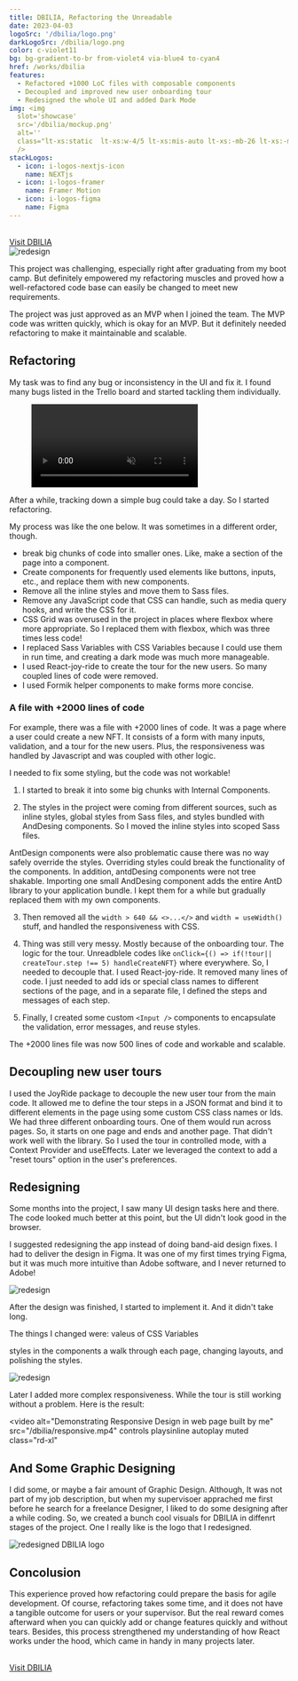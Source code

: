 ```yaml
---
title: DBILIA, Refactoring the Unreadable
date: 2023-04-03
logoSrc: '/dbilia/logo.png'
darkLogoSrc: /dbilia/logo.png
color: c-violet11
bg: bg-gradient-to-br from-violet4 via-blue4 to-cyan4
href: /works/dbilia
features:
  - Refactored +1000 LoC files with composable components
  - Decoupled and improved new user onboarding tour
  - Redesigned the whole UI and added Dark Mode
img: <img
  slot='showcase'
  src='/dbilia/mockup.png'
  alt=''
  class="lt-xs:static  lt-xs:w-4/5 lt-xs:mis-auto lt-xs:-mb-26 lt-xs:-mt-10 lt-xs:fade-y-from-40%-to-70%   xs:abs  -z-1  xs:w-40 xs:right-0 xs:top-0 sm:-right-0 sm:-top-0 sm:w-60)  md:-right-15 md:-top-5 md:w-80 drop-shadow-2xl"
  />
stackLogos:
  - icon: i-logos-nextjs-icon
    name: NEXTjs
  - icon: i-logos-framer
    name: Framer Motion
  - icon: i-logos-figma
    name: Figma
---
```


<br/>
<a class="b-1 w-fit af-i-ph-arrow-right  fw-500  rd-xl b-orangeA-6  dark:b-orangeA-7 c-prm11 bg-gradient-to-r from-prm1 to-sand1  active:(b-orangeA-8 from-prm5 to-sand2) hover:b-orangeA-7 hover:from-prm2 hover:to-prm1 )  focus-visible:b-orangeA-8 focus-visible:from-prm4 focus-visible:to-prm2  bg-origin-border  c-prm11  fw-500 py-4 b-1.5  px-8 rd-xl flex gap-2 ac  !my-20 " href="https://dbilia.com" target="_blank">Visit DBILIA</a>
<br/>

<img alt="redesign" src="/dbilia/redesign1.png" class="rd-xl" />

This project was challenging, especially right after graduating from my boot camp. But definitely empowered my refactoring
muscles and proved how a well-refactored code base can easily be changed to meet new requirements.

The project was just approved as an MVP when I joined the team. The MVP code was written quickly, which is okay for an MVP. But it definitely needed refactoring to make it maintainable and scalable.

## Refactoring

My task was to find any bug or inconsistency in the UI and fix it. I found many bugs listed in the Trello board and started tackling them individually.

<figure>
  <video src="/dbilia/trello-bugs.mp4" autoplay="" playsinline="" muted="" class="rd-xl" />
</figure>

After a while, tracking down a simple bug could take a day. So I started refactoring.

My process was like the one below. It was sometimes in a different order, though.

- break big chunks of code into smaller ones. Like, make a section of the page into a component.
- Create components for frequently used elements like buttons, inputs, etc., and replace them with new components.
- Remove all the inline styles and move them to Sass files.
- Remove any JavaScript code that CSS can handle, such as media query hooks, and write the CSS for it.
- CSS Grid was overused in the project in places where flexbox where more appropriate. So I replaced them with flexbox, which was three times less code!
- I replaced Sass Variables with CSS Variables because I could use them in run time, and creating a dark mode was much more manageable.
- I used React-joy-ride to create the tour for the new users. So many coupled lines of code were removed.
- I used Formik helper components to make forms more concise.

### A file with +2000 lines of code

For example, there was a file with +2000 lines of code. It was a page where a user could create a new NFT. It consists of a form with many inputs, validation, and a tour for the new users. Plus, the responsiveness was handled by Javascript and was coupled with other logic.

I needed to fix some styling, but the code was not workable!

1. I started to break it into some big chunks with Internal Components.

2. The styles in the project were coming from different sources, such as inline styles, global styles from Sass files, and styles bundled with AndDesing components. So I moved the inline styles into scoped Sass files.

AntDesign components were also problematic cause there was no way safely override the styles. Overriding styles could break the functionality of the components. In addition, antdDesing components were not tree shakable. Importing one small AndDesing component adds the entire AntD library to your application bundle.
I kept them for a while but gradually replaced them with my own components.

3. Then removed all the `width > 640 && <>...</>` and `width = useWidth()` stuff, and handled the responsiveness with CSS.

4. Thing was still very messy. Mostly because of the onboarding tour. The logic for the tour. Unreadblele codes like `onClick={() => if(!tour|| createTour.step !== 5) handleCreateNFT}` where everywhere. So, I needed to decouple that. I used React-joy-ride. It removed many lines of code. I just needed to add ids or special class names to different sections of the page, and in a separate file, I defined the steps and messages of each step.

5. Finally, I created some custom `<Input />` components to encapsulate the validation, error messages, and reuse styles.

The +2000 lines file was now 500 lines of code and workable and scalable.

## Decoupling new user tours

I used the JoyRide package to decouple the new user tour from the main code. It allowed me to define the tour steps in a JSON format and bind it to different elements in the page using some custom CSS class names or Ids.
We had three different onboarding tours. One of them would run across pages. So, it starts on one page and ends and another page. That didn't work well with the library. So I used the tour in controlled mode, with a Context Provider and useEffects. Later we leveraged the context to add a "reset tours" option in the user's preferences.

## Redesigning

Some months into the project, I saw many UI design tasks here and there. The code looked much better at this point, but the UI didn't look good in the browser.

I suggested redesigning the app instead of doing band-aid design fixes. I had to deliver the design in Figma. It was one of my first times trying Figma, but it was much more intuitive than Adobe software, and I never returned to Adobe!

<img alt="redesign" src="/dbilia/redesign.png" class="rd-xl" />

After the design was finished, I started to implement it. And it didn't take long.

The things I changed were:
valeus of CSS Variables

styles in the components
a walk through each page, changing layouts, and polishing the styles.

<img alt="redesign" src="/dbilia/redesign2.png" class="rd-xl" />

Later I added more complex responsiveness. While the tour is still working without a problem. Here is the result:

<video
alt="Demonstrating Responsive Design in web page built by me"
src="/dbilia/responsive.mp4"
controls
playsinline
autoplay
muted
class="rd-xl"

> </video>

## And Some Graphic Designing

I did some, or maybe a fair amount of Graphic Design. Although, It was not part of my job description, but when my supervisoer apprached me first before he search for a freelance Designer, I liked to do some designing after a while coding. So, we created a bunch cool visuals for DBILIA in diffenrt stages of the project. One I really like is the logo that I redesigned.

<div class="p-4 py-32 rd-xl  flex ac jc " style="min-heihgt: 15rem, background: linear-gradient(90deg , #333 , #111)">
  <img src="/dbilia/logo.png" alt="redesigned DBILIA logo" class="" style="max-width: 15rem" />
</div>

<!-- I created some NFT collections for DBILIA. They turned out so cute!

<div class='grid gap-4 ' style={{gridTemplateColumns: "repeat( auto-fit, minmax(min(100%, 12rem), 1fr) )"}}>
<figure>
  <video src="/dbilia/cutlery-club.mp4" autoplay="" playsinline="" muted="" class="rd-xl aspect-ratio-1/1" style={{aspectRatio: "1/1"}}/>
  <figcaption classs="text-sm c-gray9 text-center c-gray11 block mt-2">Cutlery Club</figcaption>
</figure>
<figure>
  <video src="/dbilia/square-heads.mp4"  autoplay=""  playsinline="" muted="" class="rd-xl aspect-ratio-1/1"  style={{aspectRatio: "1/1"}} />
  <figcaption classs="text-sm c-gray9 text-center c-gray11 block mt-2"> Square Heads</figcaption>
</figure>
</div>  -->

## Concolusion

This experience proved how refactoring could prepare the basis for agile development. Of course, refactoring takes some time, and it does not have a tangible outcome for users or your supervisor. But the real reward comes afterward when you can quickly add or change features quickly and without tears.
Besides, this process strengthened my understanding of how React works under the hood, which came in handy in many projects later.

<br/>
<a class="b-1 w-fit af-i-ph-arrow-right  fw-500  rd-xl b-orangeA-6  dark:b-orangeA-7 c-prm11 bg-gradient-to-r from-prm1 to-sand1  active:(b-orangeA-8 from-prm5 to-sand2) hover:b-orangeA-7 hover:from-prm2 hover:to-prm1 )  focus-visible:b-orangeA-8 focus-visible:from-prm4 focus-visible:to-prm2  bg-origin-border  c-prm11  fw-500 py-4 b-1.5  px-8 rd-xl flex gap-2 ac  !my-20 " href="https://dbilia.com" target="_blank">Visit DBILIA</a>
<br/>
